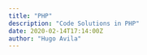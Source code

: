 ```yaml
---
title: "PHP"
description: "Code Solutions in PHP"
date: 2020-02-14T17:14:00Z
author: "Hugo Avila"
---
```


